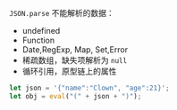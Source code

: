 `JSON.parse` 不能解析的数据：

* undefined
* Function
* Date,RegExp, Map, Set,Error
* 稀疏数组，缺失项解析为 `null`
* 循环引用，原型链上的属性

```JavaScript
let json = '{"name":"Clown", "age":21}';
let obj = eval("(" + json + ")");
```

